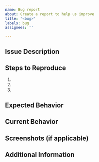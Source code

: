 ```yaml
---
name: Bug report
about: Create a report to help us improve
title: "<bug>"
labels: bug
assignees: ''

---
```


## Issue Description

<!--- Provide a clear and concise description of the problem you have encountered. -->

## Steps to Reproduce

<!--- List detailed steps to reproduce the problem. -->

1. 
2. 
3. 

## Expected Behavior

<!--- Describe how the system or functionality should behave in relation to the reported problem. -->

## Current Behavior

<!--- Describe the actual behavior of the system or functionality, in relation to the reported problem. -->

## Screenshots (if applicable)

<!--- If possible, provide screenshots that illustrate the problem. -->

## Additional Information

<!--- Provide any additional relevant information about the issue, such as details about the environment where the problem occurred or possible solutions you have considered. -->
